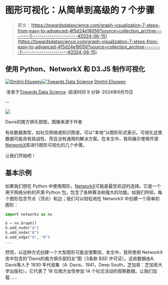 # 图形可视化：从简单到高级的 7 个步骤

> 原文：[https://towardsdatascience.com/graph-visualization-7-steps-from-easy-to-advanced-4f5d24e18056?source=collection_archive---------1-----------------------#2024-06-15](https://towardsdatascience.com/graph-visualization-7-steps-from-easy-to-advanced-4f5d24e18056?source=collection_archive---------1-----------------------#2024-06-15)

## 使用 Python、NetworkX 和 D3.JS 制作可视化

[](https://dmitryelj.medium.com/?source=post_page---byline--4f5d24e18056--------------------------------)[![Dmitrii Eliuseev](../Images/7c48f0c016930ead59ddb785eaf3e0e6.png)](https://dmitryelj.medium.com/?source=post_page---byline--4f5d24e18056--------------------------------)[](https://towardsdatascience.com/?source=post_page---byline--4f5d24e18056--------------------------------)[![Towards Data Science](../Images/a6ff2676ffcc0c7aad8aaf1d79379785.png)](https://towardsdatascience.com/?source=post_page---byline--4f5d24e18056--------------------------------) [Dmitrii Eliuseev](https://dmitryelj.medium.com/?source=post_page---byline--4f5d24e18056--------------------------------)

·发表于[Towards Data Science](https://towardsdatascience.com/?source=post_page---byline--4f5d24e18056--------------------------------) ·阅读时间 9 分钟 ·2024年6月15日

--

![](../Images/91892fee96e461df2268dec075505ad9.png)

Davis的南方俱乐部图，图像来源于作者

有些数据类型，如社交网络或知识图谱，可以“本地”以图形形式表示。可视化这类数据可能具有挑战性，而且没有通用的解决方案。在本文中，我将展示使用开源[NetworkX](https://github.com/networkx/networkx)库进行图形可视化的几个步骤。

让我们开始吧！

## 基本示例

如果我们想在 Python 中使用图形，[NetworkX](https://github.com/networkx/networkx)可能是最受欢迎的选择。它是一个用于网络分析的开源 Python 包，包含了各种算法和强大的功能。如我们所知，每个图形包含节点（顶点）和边；我们可以轻松地在 NetworkX 中创建一个简单的图形：

```py
import networkx as nx

G = nx.Graph()
G.add_node("A")
G.add_node("B")
G.add_edge("A", "B")
...
```

然而，以这种方式创建一个大型图形可能会很繁琐，本文中，我将使用 NetworkX 库中包含的“Davis的南方俱乐部妇女”图（3条款 BSD 许可证）。这些数据由A. Davis等人于 1930 年代收集（A. Davis，1941，Deep South，芝加哥：芝加哥大学出版社）。它代表了 18 位南方女性参加 14 个社交活动的观察数据。让我们加载……
